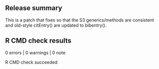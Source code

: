 ## Release summary

This is a patch that fixes so that the S3 generics/methods are consistent and old-style citEntry() are updated to bibentry().

## R CMD check results

0 errors | 0 warnings | 0 note

R CMD check succeeded

